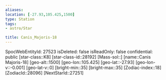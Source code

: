 ```yaml
---
aliases: 
location: [-27.93,105.425,1500]
type: Station
tags:
- astro/Star

title: Canis_Majoris-18
---
```

SpocWebEntityId: 27523
isDeleted: false
isReadOnly: false
confidential: public
[star-class::K8]
[star-class-id::28192]
[Mass-sol::]
[name::Canis Majoris-18]
[geo-alt::1500]
[geo-lon::105.425]
[geo-lat::-27.93]
[geo-lon-v::-0.001]
[geo-lat-v::0]
[bright-min::35]
[bright-max::35]
[Zodiac-index::18]
[ZodiacId::28096]
[NextStarId::27251]



